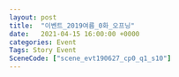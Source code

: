 ```yaml
---
layout: post
title:  "이벤트_2019여름_0화_오프닝"
date:   2021-04-15 16:00:00 +0000
categories: Event
Tags: Story Event
SceneCode: ["scene_evt190627_cp0_q1_s10"]
---
```

